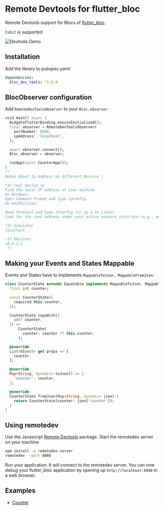# Remote Devtools for flutter_bloc

Remote Devtools support for Blocs of [flutter_bloc](https://github.com/felangel/bloc/tree/master/packages/flutter_bloc).

`Cubit` is supported

![Devtools Demo](https://github.com/andrea689/flutter_bloc_devtools/raw/main/demo.gif)

## Installation

Add the library to pubspec.yaml:

```yaml
dependencies:
  bloc_dev_tools: ^1.0.0
```

## BlocObserver configuration

Add `RemoteDevToolsObserver` to your `Bloc.observer`:

```dart
void main() async {
  WidgetsFlutterBinding.ensureInitialized();
  final observer = RemoteDevToolsObserver(
    portNumber: 8000,
    ipAddress: 'localhost',
  );

  await observer.connect();
  Bloc.observer = observer;

  runApp(const CounterApp());
}
/*
Notes About Ip Address on different Devices :

*In real device ip
Find the local IP address of your machine
On Windows:
Open Command Prompt and type ipconfig.
On macOS/Linux:

Open Terminal and type ifconfig (or ip a on Linux).
Look for the inet address under your active network interface (e.g., en0).

*In Simulator
localhost

*In Emulator
10.0.2.2
 */
```

## Making your Events and States Mappable

Events and States have to implements `MappableToJson, MappableFromJson`:

```dart
class CounterState extends Equatable implements MappableToJson, MappableFromJson {
  final int counter;

  const CounterState({
    required this.counter,
  });

  CounterState copyWith({
    int? counter,
  }) =>
      CounterState(
        counter: counter ?? this.counter,
      );

  @override
  List<Object> get props => [
    counter,
  ];

  @override
  Map<String, dynamic> toJson() => {
    'counter': counter,
  };

  @override
  CounterState fromJson(Map<String, dynamic> json) {
    return CounterState(counter: json['counter']);
  }
}

```

## Using remotedev

Use the Javascript [Remote Devtools](https://github.com/zalmoxisus/remotedev-server) package. Start the remotedev server on your machine

```bash
npm install -g remotedev-server
remotedev --port 8000
```

Run your application. It will connect to the remotedev server. You can now debug your flutter_bloc application by opening up `http://localhost:8000` in a web browser.

## Examples

- [Counter](example/counter)
